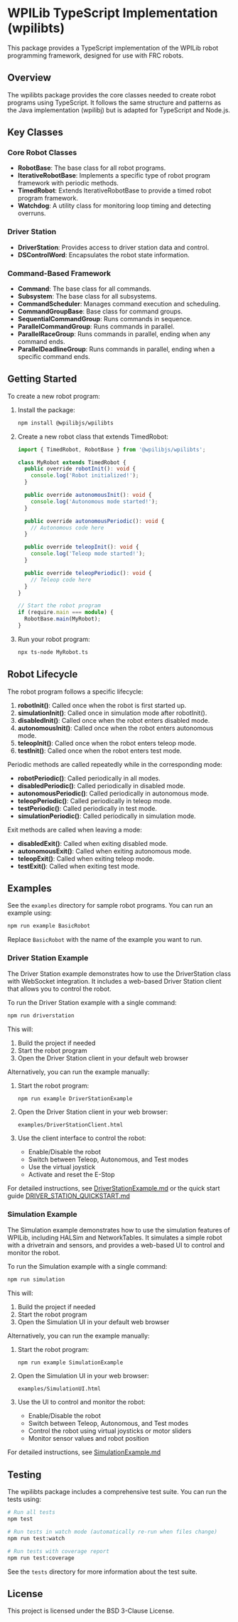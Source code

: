 # WPILib TypeScript Implementation (wpilibts)

This package provides a TypeScript implementation of the WPILib robot programming framework, designed for use with FRC robots.

## Overview

The wpilibts package provides the core classes needed to create robot programs using TypeScript. It follows the same structure and patterns as the Java implementation (wpilibj) but is adapted for TypeScript and Node.js.

## Key Classes

### Core Robot Classes
- **RobotBase**: The base class for all robot programs.
- **IterativeRobotBase**: Implements a specific type of robot program framework with periodic methods.
- **TimedRobot**: Extends IterativeRobotBase to provide a timed robot program framework.
- **Watchdog**: A utility class for monitoring loop timing and detecting overruns.

### Driver Station
- **DriverStation**: Provides access to driver station data and control.
- **DSControlWord**: Encapsulates the robot state information.

### Command-Based Framework
- **Command**: The base class for all commands.
- **Subsystem**: The base class for all subsystems.
- **CommandScheduler**: Manages command execution and scheduling.
- **CommandGroupBase**: Base class for command groups.
- **SequentialCommandGroup**: Runs commands in sequence.
- **ParallelCommandGroup**: Runs commands in parallel.
- **ParallelRaceGroup**: Runs commands in parallel, ending when any command ends.
- **ParallelDeadlineGroup**: Runs commands in parallel, ending when a specific command ends.

## Getting Started

To create a new robot program:

1. Install the package:
   ```bash
   npm install @wpilibjs/wpilibts
   ```

2. Create a new robot class that extends TimedRobot:
   ```typescript
   import { TimedRobot, RobotBase } from '@wpilibjs/wpilibts';

   class MyRobot extends TimedRobot {
     public override robotInit(): void {
       console.log('Robot initialized!');
     }

     public override autonomousInit(): void {
       console.log('Autonomous mode started!');
     }

     public override autonomousPeriodic(): void {
       // Autonomous code here
     }

     public override teleopInit(): void {
       console.log('Teleop mode started!');
     }

     public override teleopPeriodic(): void {
       // Teleop code here
     }
   }

   // Start the robot program
   if (require.main === module) {
     RobotBase.main(MyRobot);
   }
   ```

3. Run your robot program:
   ```bash
   npx ts-node MyRobot.ts
   ```

## Robot Lifecycle

The robot program follows a specific lifecycle:

1. **robotInit()**: Called once when the robot is first started up.
2. **simulationInit()**: Called once in simulation mode after robotInit().
3. **disabledInit()**: Called once when the robot enters disabled mode.
4. **autonomousInit()**: Called once when the robot enters autonomous mode.
5. **teleopInit()**: Called once when the robot enters teleop mode.
6. **testInit()**: Called once when the robot enters test mode.

Periodic methods are called repeatedly while in the corresponding mode:

- **robotPeriodic()**: Called periodically in all modes.
- **disabledPeriodic()**: Called periodically in disabled mode.
- **autonomousPeriodic()**: Called periodically in autonomous mode.
- **teleopPeriodic()**: Called periodically in teleop mode.
- **testPeriodic()**: Called periodically in test mode.
- **simulationPeriodic()**: Called periodically in simulation mode.

Exit methods are called when leaving a mode:

- **disabledExit()**: Called when exiting disabled mode.
- **autonomousExit()**: Called when exiting autonomous mode.
- **teleopExit()**: Called when exiting teleop mode.
- **testExit()**: Called when exiting test mode.

## Examples

See the `examples` directory for sample robot programs. You can run an example using:

```bash
npm run example BasicRobot
```

Replace `BasicRobot` with the name of the example you want to run.

### Driver Station Example

The Driver Station example demonstrates how to use the DriverStation class with WebSocket integration. It includes a web-based Driver Station client that allows you to control the robot.

To run the Driver Station example with a single command:

```bash
npm run driverstation
```

This will:
1. Build the project if needed
2. Start the robot program
3. Open the Driver Station client in your default web browser

Alternatively, you can run the example manually:

1. Start the robot program:
   ```bash
   npm run example DriverStationExample
   ```

2. Open the Driver Station client in your web browser:
   ```
   examples/DriverStationClient.html
   ```

3. Use the client interface to control the robot:
   - Enable/Disable the robot
   - Switch between Teleop, Autonomous, and Test modes
   - Use the virtual joystick
   - Activate and reset the E-Stop

For detailed instructions, see [DriverStationExample.md](./examples/DriverStationExample.md) or the quick start guide [DRIVER_STATION_QUICKSTART.md](./DRIVER_STATION_QUICKSTART.md)

### Simulation Example

The Simulation example demonstrates how to use the simulation features of WPILib, including HALSim and NetworkTables. It simulates a simple robot with a drivetrain and sensors, and provides a web-based UI to control and monitor the robot.

To run the Simulation example with a single command:

```bash
npm run simulation
```

This will:
1. Build the project if needed
2. Start the robot program
3. Open the Simulation UI in your default web browser

Alternatively, you can run the example manually:

1. Start the robot program:
   ```bash
   npm run example SimulationExample
   ```

2. Open the Simulation UI in your web browser:
   ```
   examples/SimulationUI.html
   ```

3. Use the UI to control and monitor the robot:
   - Enable/Disable the robot
   - Switch between Teleop, Autonomous, and Test modes
   - Control the robot using virtual joysticks or motor sliders
   - Monitor sensor values and robot position

For detailed instructions, see [SimulationExample.md](./examples/SimulationExample.md)

## Testing

The wpilibts package includes a comprehensive test suite. You can run the tests using:

```bash
# Run all tests
npm test

# Run tests in watch mode (automatically re-run when files change)
npm run test:watch

# Run tests with coverage report
npm run test:coverage
```

See the `tests` directory for more information about the test suite.

## License

This project is licensed under the BSD 3-Clause License.
